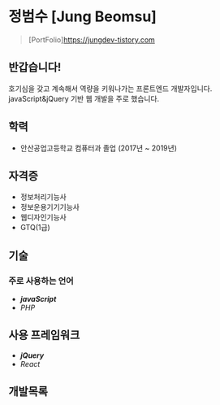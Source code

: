 # 정범수 [Jung Beomsu]
> [PortFolio]https://jungdev-tistory.com
## 반갑습니다!
호기심을 갖고 계속해서 역량을 키워나가는 프론트엔드 개발자입니다. javaScript&jQuery 기반 웹 개발을 주로 했습니다.

## 학력
- 안산공업고등학교 컴퓨터과 졸업 (2017년 ~ 2019년)

## 자격증
- 정보처리기능사
- 정보운용기기기능사
- 웹디자인기능사
- GTQ(1급)

## 기술
### 주로 사용하는 언어
-  ***javaScript***
- _PHP_

## 사용 프레임워크
- ***jQuery***
- _React_

## 개발목록
